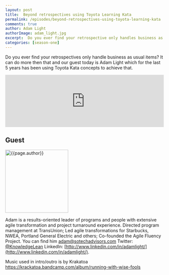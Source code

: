 ```yaml
---
layout: post
title:  Beyond retrospectives using Toyota Learning Kata
permalink: /episodes/beyond-retrospectives-using-toyota-learning-kata
comments: true
author: Adam Light
authorImage: adam_light.jpg
excerpt:  Do you ever find your retrospective only handles business as usual items? It can do more then that, Adam and I chat about increasing the impact of our agile retrospectives by using concepts from Toyota Learning Kata.
categories: [season-one]
---
```


Do you ever find your retrospectives only handle business as usual items? It can do more then that and our guest today is Adam Light which for the last 5 years has been using Toyota Kata concepts to achieve that.

<iframe width="100%" height="166" scrolling="no" frameborder="no" allow="autoplay" src="https://w.soundcloud.com/player/?url=https%3A//api.soundcloud.com/tracks/633462576%3Fsecret_token%3Ds-uvpXb&color=%23ff5500&auto_play=false&hide_related=false&show_comments=true&show_user=true&show_reposts=false&show_teaser=true"></iframe>

## Guest

<img width="200px" src="/assets/{{page.authorImage}}" alt="{{page.author}}">


Adam is a results-oriented leader of programs and people with extensive agile transformation and project turnaround  experience. Directed program management at TransUnion; Led agile transformations for Starbucks, NWEA, Portland General Electric and others; Co-founded the Agile Fluency Project. You can find him [adam@sotechadvisors.com](adam@sotechadvisors.com) Twitter: [@KnowledgeLean](https://twitter.com/KnowledgeLean) LinkedIn: [http://www.linkedin.com/in/adamlight/](http://www.linkedin.com/in/adamlight/).

Music used in intro/outro is by Krakatoa https://krackatoa.bandcamp.com/album/running-with-wise-fools